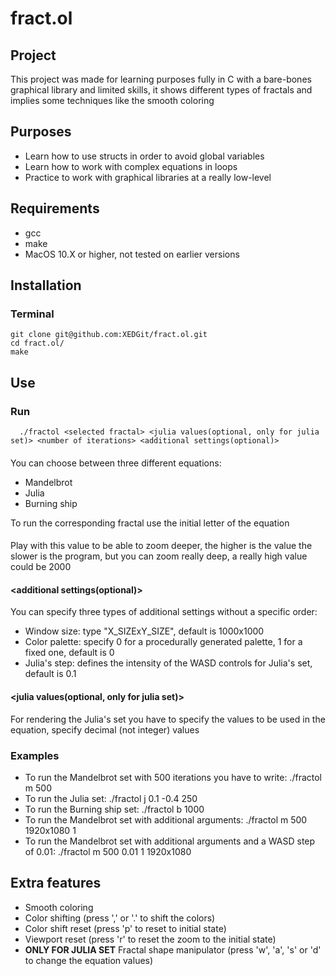 # fract.ol
## Project
This project was made for learning purposes fully in C with a bare-bones graphical library and limited skills, 
it shows different types of fractals and implies some techniques like the smooth coloring

## Purposes
  * Learn how to use structs in order to avoid global variables
  * Learn how to work with complex equations in loops
  * Practice to work with graphical libraries at a really low-level

## Requirements
  * gcc
  * make
  * MacOS 10.X or higher, not tested on earlier versions

## Installation
### Terminal
    git clone git@github.com:XEDGit/fract.ol.git
    cd fract.ol/
    make

## Use
### Run
      ./fractol <selected fractal> <julia values(optional, only for julia set)> <number of iterations> <additional settings(optional)>
      
#### <selected fractal>
You can choose between three different equations:

* Mandelbrot
* Julia
* Burning ship

To run the corresponding fractal use the initial letter of the equation

#### <number of iterations>
Play with this value to be able to zoom deeper, the higher is the value the slower is the program, but you can zoom 
really deep, a  really high value could be 2000

#### <additional settings(optional)>
You can specify three types of additional settings without a specific order:

* Window size:    type "X_SIZExY_SIZE", default is 1000x1000
* Color palette:  specify 0 for a procedurally generated palette, 1 for a fixed one, default is 0
* Julia's step:   defines the intensity of the WASD controls for Julia's set, default is 0.1

#### <julia values(optional, only for julia set)>
For rendering the Julia's set you have to specify the values to be used in the equation, specify decimal (not integer) values

### Examples
* To run the Mandelbrot set with 500 iterations you have to write:
    ./fractol m 500
* To run the Julia set:
    ./fractol j 0.1 -0.4 250
* To run the Burning ship set:
    ./fractol b 1000
* To run the Mandelbrot set with additional arguments:
    ./fractol m 500 1920x1080 1
* To run the Mandelbrot set with additional arguments and a WASD step of 0.01:
    ./fractol m 500 0.01 1 1920x1080

## Extra features

* Smooth coloring
* Color shifting (press ',' or '.' to shift the colors)
* Color shift reset (press 'p' to reset to initial state)
* Viewport reset (press 'r' to reset the zoom to the initial state)
* **ONLY FOR JULIA SET** Fractal shape manipulator (press 'w', 'a', 's' or 'd' to change the equation values)
